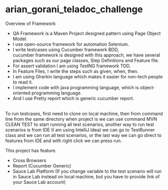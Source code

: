# arian_gorani_teladoc_challenge

Overview of Framework
* QA Framework is a Maven Project designed pattern using Page Object Model.
* I use open-source framework for automation Selenium.
* I write testcases using Cucumber framework BDD, cucumber framework is designed with this approach, we have several packages such as our page classes, Step Definitions     and Feature file.
* For assert validation I am using TestNG framework TDD.
* In Feature Files, I write the steps such as given, when, then.
* I am using Gherkin language which makes it easier for non-tech people to read it.
* I implement code with java programming language, which is object-oriented programming language.
* And I use Pretty report which is generic cucumber report.

<br>
To run testcases, first need to clone on local machine, then from command line from the same directory when project is we can use command MVN CLEAN TEST to start running all test scenarios, another way to run test scenarios is from IDE (I am using IntelliJ Idea) we can go to TestRunner class and we can run all test scenarios, or the last way we can go direct to features from IDE and with right click we can press run.

This project has feature.
* Cross Browsers
* Report (Cucumber Generic)
* Sauce Lab Platform
    (If you change variable <local> to <saucelab> the test scenario will run in Sauce Lab instead on local machine,
     but you have to provide <Driver Creation> link of your Sauce Lab account)
